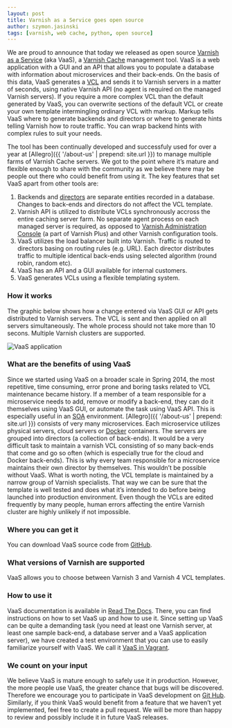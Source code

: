 ```yaml
---
layout: post
title: Varnish as a Service goes open source
author: szymon.jasinski
tags: [varnish, web cache, python, open source]
---
```


We are proud to announce that today we released as open source [Varnish as a Service](https://github.com/allegro/vaas)
(aka VaaS), a [Varnish Cache](https://www.varnish-cache.org/) management tool. VaaS is a web application with a GUI and
an API that allows you to populate a database with information about microservices and their back-ends. On the basis of
this data, VaaS generates a [VCL](https://www.varnish-cache.org/trac/wiki/VCL) and sends it to Varnish servers in a
matter of seconds, using native Varnish API (no agent is required on the managed Varnish servers). If you require a more
complex VCL than the default generated by VaaS, you can overwrite sections of the default VCL or create your own
template intermingling ordinary VCL with markup. Markup tells VaaS where to generate backends and directors or where to
generate hints telling Varnish how to route traffic. You can wrap backend hints with complex rules to suit your needs.

The tool has been continually developed and successfuly used for over a year at [Allegro]({{ '/about-us' | prepend: site.url }}) to manage
multiple farms of Varnish Cache servers. We got to the point where it’s mature and flexible enough to share with the
community as we believe there may be people out there who could benefit from using it. The key features that set VaaS
apart from other tools are:

1. Backends and [directors](https://www.varnish-cache.org/docs/trunk/reference/vmod_directors.generated.html) are
separate entities recorded in a database. Changes to back-ends and directors do not affect the VCL template.
2. Varnish API is utilized to distribute VCLs synchronously accross the entire caching server farm. No separate agent
process on each managed server is required, as opposed to [Varnish Administration
Console](https://www.varnish-software.com/product/varnish-administration-console-0) (a part of Varnish Plus) and other
Varnish configuration tools.
3. VaaS utilizes the load balancer built into Varnish. Traffic is routed to directors basing on routing rules (e.g.
URL). Each director distributes traffic to multiple identical back-ends using selected algorithm (round robin, random
etc).
4. VaaS has an API and a GUI available for internal customers.
5. VaaS generates VCLs using a flexible templating system.

### How it works

The graphic below shows how a change entered via VaaS GUI or API gets distributed to Varnish servers. The VCL is sent
and then applied on all servers simultaneously. The whole process should not take more than 10 secons. Multiple Varnish
clusters are supported.

![VaaS application](/img/articles/2015-07-28-vaas-application.png "VaaS application")

### What are the benefits of using VaaS
Since we started using VaaS on a broader scale in Spring 2014, the most repetitive, time consuming, error prone and
boring tasks related to VCL maintenance became history. If a member of a team responsible for a microservice needs to
add, remove or modify a back-end, they can do it themselves using VaaS GUI, or automate the task using VaaS API. This is
especially useful in an [SOA](https://en.wikipedia.org/wiki/Service-oriented_architecture) environment.
[Allegro]({{ '/about-us' | prepend: site.url }}) consists of very many microservices. Each microservice utilizes physical servers, cloud
servers or [Docker](https://www.docker.com/) containers. The servers are grouped into directors (a collection of
back-ends). It would be a very difficult task to maintain a varnish VCL consisting of so many back-ends that come and go
so often (which is especially true for the cloud and Docker back-ends). This is why every team responsible for a
microservice maintains their own director by themselves. This wouldn’t be possible without VaaS. What is worth noting,
the VCL template is maintained by a narrow group of Varnish specialists. That way we can be sure that the template is
well tested and does what it’s intended to do before being launched into production environment. Even though the VCLs
are edited frequently by many people, human errors affecting the entire Varnish cluster are highly unlikely if not
impossible.

### Where you can get it
You can download VaaS source code from [GitHub](https://github.com/allegro/vaas).

### What versions of Varnish are supported
VaaS allows you to choose between Varnish 3 and Varnish 4 VCL templates.

### How to use it
VaaS documentation is available in [Read The Docs](http://vaas.readthedocs.org/en/latest/). There, you can
find instructions on how to set VaaS up and how to use it. Since setting up VaaS can be quite a demanding task (you need
at least one Varnish server, at least one sample back-end, a database server and a VaaS application server), we have
created a test environment that you can use to easily familiarize yourself with VaaS. We call it [VaaS in
Vagrant](http://vaas.readthedocs.org/en/latest/quick-start/vagrant/).

### We count on your input
We believe VaaS is mature enough to safely use it in production. However, the more people use VaaS, the greater chance
that bugs will be discovered. Therefore we encourage you to participate in VaaS development on [Git
Hub](https://github.com/allegro/vaas). Similarly, if you think VaaS would benefit from a feature that we haven’t yet
implemented, feel free to create a pull request. We will be more than happy to review and possibly include it in future
VaaS releases.
